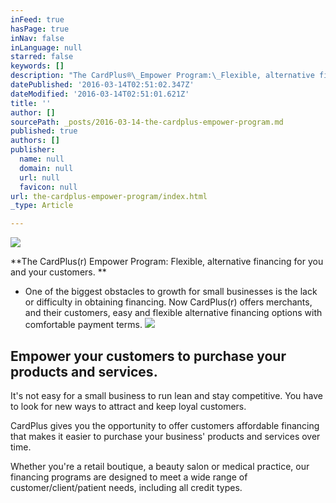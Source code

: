 ```yaml
---
inFeed: true
hasPage: true
inNav: false
inLanguage: null
starred: false
keywords: []
description: "The CardPlus®\_Empower Program:\_Flexible, alternative financing for you and your customers.\_"
datePublished: '2016-03-14T02:51:02.347Z'
dateModified: '2016-03-14T02:51:01.621Z'
title: ''
author: []
sourcePath: _posts/2016-03-14-the-cardplus-empower-program.md
published: true
authors: []
publisher:
  name: null
  domain: null
  url: null
  favicon: null
url: the-cardplus-empower-program/index.html
_type: Article

---
```

![](https://s3-us-west-2.amazonaws.com/the-grid-img/p/ad108fffb458e4dfffc6d26d270d4224d6371226.png)

**The CardPlus(r) Empower Program: Flexible, alternative financing for you and your customers. **

* One of the biggest obstacles to growth for small businesses is the lack or difficulty in obtaining financing.  Now CardPlus(r) offers merchants, and their customers, easy and flexible alternative financing options with comfortable payment terms.
![](https://s3-us-west-2.amazonaws.com/the-grid-img/p/ac18bb6bec0c4f4aa6917b6553df1951549bf011.jpg)

## Empower your customers to purchase your products and services.

It's not easy for a small business to run lean and stay competitive. You have to look for new ways to attract and keep loyal customers.

CardPlus gives you the opportunity to offer customers affordable financing that makes it easier to purchase your business' products and services over time.

Whether you're a retail boutique, a beauty salon or medical practice, our financing programs are designed to meet a wide range of customer/client/patient needs, including all credit types.